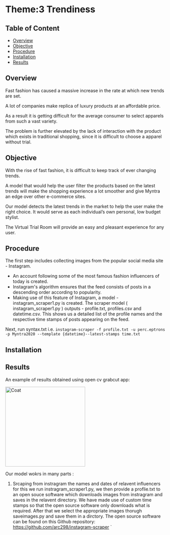 # Theme:3 Trendiness
## Table of Content
- [Overview](#Overview)
- [Objective](#Objective)
- [Procedure](#Procedure)
- [Installation](#Installation)
- [Results](#Results)

## Overview
Fast fashion has caused a massive increase in the rate at which new trends are set.

A lot of companies make replica of luxury products at an affordable price. 

As a result it is getting difficult for the average consumer to select apparels from such a vast variety. 

The problem is further elevated by the lack of interaction with the product which exists in traditional shopping, since it is difficult to choose a apparel without trial.
## Objective
With the rise of fast fashion, it is difficult to keep track of ever changing trends. 

A model that would help the user filter the products based on the latest trends will make the shopping experience a lot smoother and give Myntra an edge over other e-commerce sites.

Our model detects the latest trends in the market to help the user make the right choice. It would serve as each individual’s own personal, low budget stylist. 

The Virtual Trial Room will provide an easy and pleasant experience for any user.

## Procedure
The first step includes collecting images from the popular social media site - Instagram.
- An account following some of the most famous fashion influencers of today is created.
- Instagram's algorithm ensures that the feed consists of posts in a descending order according to popularity.
- Making use of this feature of Instagram, a model - instagram_scraper1.py is created.
 The scraper model ( instagram_scraper1.py ) outputs - profile.txt, profiles.csv and datetime.csv.
 This shows us a detailed list of the profile names and the respective time stamps of posts appearing on the feed.
 
Next, run syntax.txt i.e. 
`instagram-scraper -f profile.txt -u perc.eptrons -p Myntra2020 --template {datetime}--latest-stamps time.txt`
## Installation
## Results



An example of results obtained using open cv grabcut app:

<img src="https://user-images.githubusercontent.com/69817938/97804111-230a0300-1c67-11eb-92e6-f9fdeb224084.png" alt="Coat" width="250"/>









Our model wokrs in many parts :
  1. Srcaping from instragram the names and dates of relavent influencers for this we run instragram_scraper1.py, we then provide a proflie.txt to an open souce software which downloads images from instragram and saves in the relavent directory. We have made use of custom time stamps so that the open source software only downloads what is required. After that we select the appropriate images thorugh saveimages.py and save them in a dirctory.
    The open source software can be found on this Github repository: https://github.com/arc298/instagram-scraper
    `

